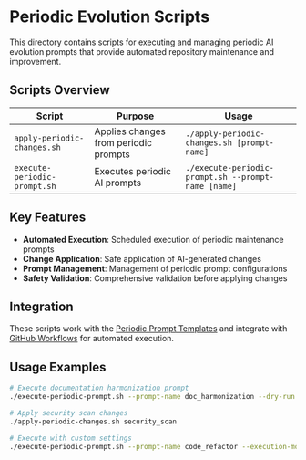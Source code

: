 <!--
@file scripts/periodic/README.md
@description Periodic evolution and maintenance scripts
@author AI Evolution Engine Team <team@ai-evolution-engine.org>
@created 2025-07-12
@lastModified 2025-07-12
@version 1.0.0

@relatedIssues 
  - #documentation-cleanup: Comprehensive README coverage for all directories

@relatedEvolutions
  - v1.0.0: Initial creation during comprehensive documentation update

@dependencies
  - bash: >=4.0, Periodic prompt system, AI prompt templates

@changelog
  - 2025-07-12: Initial creation with comprehensive documentation - AEE

@usage Scripts for executing and managing periodic AI evolution prompts
@notes Handles automated repository maintenance through scheduled AI prompts
-->

# Periodic Evolution Scripts

This directory contains scripts for executing and managing periodic AI evolution prompts that provide automated repository maintenance and improvement.

## Scripts Overview

| Script | Purpose | Usage |
|--------|---------|-------|
| `apply-periodic-changes.sh` | Applies changes from periodic prompts | `./apply-periodic-changes.sh [prompt-name]` |
| `execute-periodic-prompt.sh` | Executes periodic AI prompts | `./execute-periodic-prompt.sh --prompt-name [name]` |

## Key Features

- **Automated Execution**: Scheduled execution of periodic maintenance prompts
- **Change Application**: Safe application of AI-generated changes
- **Prompt Management**: Management of periodic prompt configurations
- **Safety Validation**: Comprehensive validation before applying changes

## Integration

These scripts work with the [Periodic Prompt Templates](../../prompts/templates/README.md) and integrate with [GitHub Workflows](../../.github/workflows/README.md) for automated execution.

## Usage Examples

```bash
# Execute documentation harmonization prompt
./execute-periodic-prompt.sh --prompt-name doc_harmonization --dry-run true

# Apply security scan changes
./apply-periodic-changes.sh security_scan

# Execute with custom settings
./execute-periodic-prompt.sh --prompt-name code_refactor --execution-mode manual
```